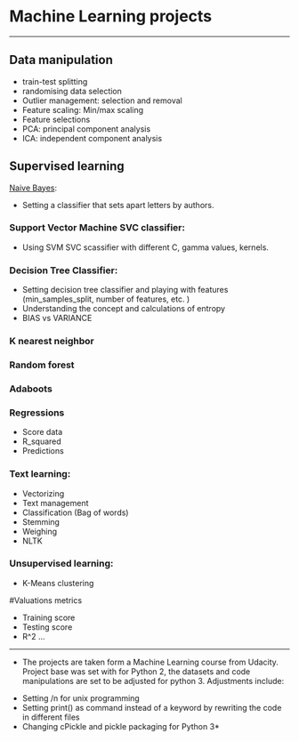 # Machine Learning projects

---------------------------

## Data manipulation
- train-test splitting
- randomising data selection
- Outlier management: selection and removal
- Feature scaling: Min/max scaling
- Feature selections
- PCA: principal component analysis
- ICA: independent component analysis

## Supervised learning
[Naive Bayes](https://github.com/cliptic/Machine_Learning_Projects/tree/master/naive_bayes): 
- Setting a classifier that sets apart letters by authors. 
### Support Vector Machine SVC classifier: 
- Using SVM SVC scassifier with different C, gamma values, kernels.
### Decision Tree Classifier:
- Setting decision tree classifier and playing with features (min_samples_split, number of features, etc. )
- Understanding the concept and calculations of entropy
- BIAS vs VARIANCE
### K nearest neighbor
### Random forest
### Adaboots
### Regressions
- Score data
- R_squared
- Predictions
### Text learning:
- Vectorizing
- Text management
- Classification (Bag of words)
- Stemming
- Weighing
- NLTK
### Unsupervised learning: 
- K-Means clustering

#Valuations metrics
- Training score
- Testing score
- R^2
...



--------------------------

* The projects are taken form a Machine Learning course from Udacity.
Project base was set with for Python 2, the datasets and code manipulations are set to be adjusted for python 3. 
Adjustments include:
- Setting /n for unix programming
- Setting print() as command instead of a keyword by rewriting the code in different files
- Changing cPickle and pickle packaging for Python 3* 
